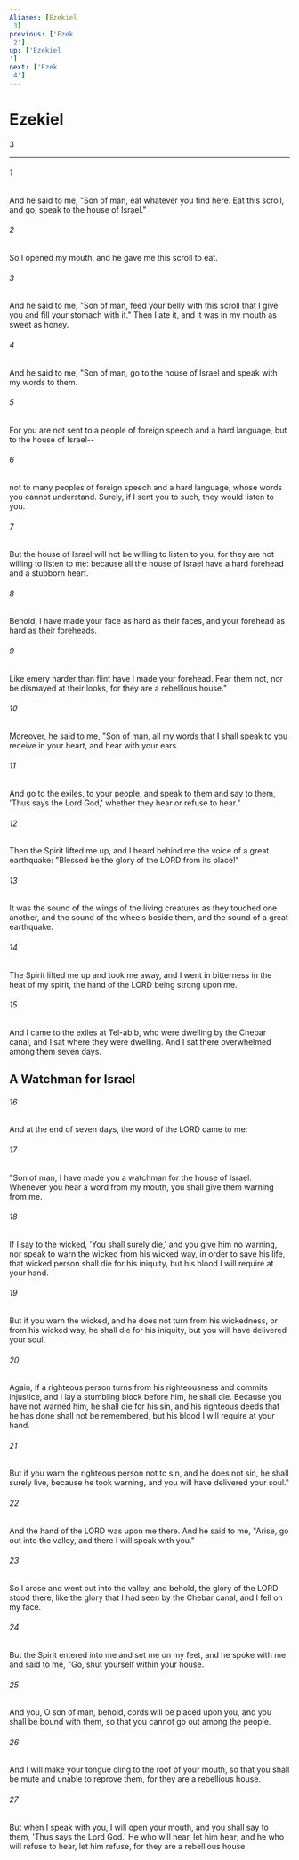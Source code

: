```yaml
---
Aliases: [Ezekiel 3]
previous: ['Ezek 2']
up: ['Ezekiel']
next: ['Ezek 4']
---
```

# Ezekiel 3

***
 

###### 1 
And he said to me, "Son of man, eat whatever you find here. Eat this scroll, and go, speak to the house of Israel."  

###### 2 
So I opened my mouth, and he gave me this scroll to eat.  

###### 3 
And he said to me, "Son of man, feed your belly with this scroll that I give you and fill your stomach with it." Then I ate it, and it was in my mouth as sweet as honey.  

###### 4 
And he said to me, "Son of man, go to the house of Israel and speak with my words to them.  

###### 5 
For you are not sent to a people of foreign speech and a hard language, but to the house of Israel--  

###### 6 
not to many peoples of foreign speech and a hard language, whose words you cannot understand. Surely, if I sent you to such, they would listen to you.  

###### 7 
But the house of Israel will not be willing to listen to you, for they are not willing to listen to me: because all the house of Israel have a hard forehead and a stubborn heart.  

###### 8 
Behold, I have made your face as hard as their faces, and your forehead as hard as their foreheads.  

###### 9 
Like emery harder than flint have I made your forehead. Fear them not, nor be dismayed at their looks, for they are a rebellious house."  

###### 10 
Moreover, he said to me, "Son of man, all my words that I shall speak to you receive in your heart, and hear with your ears.  

###### 11 
And go to the exiles, to your people, and speak to them and say to them, 'Thus says the Lord God,' whether they hear or refuse to hear."  

###### 12 
Then the Spirit lifted me up, and I heard behind me the voice of a great earthquake: "Blessed be the glory of the LORD from its place!"  

###### 13 
It was the sound of the wings of the living creatures as they touched one another, and the sound of the wheels beside them, and the sound of a great earthquake.  

###### 14 
The Spirit lifted me up and took me away, and I went in bitterness in the heat of my spirit, the hand of the LORD being strong upon me.  

###### 15 
And I came to the exiles at Tel-abib, who were dwelling by the Chebar canal, and I sat where they were dwelling. And I sat there overwhelmed among them seven days.  ## A Watchman for Israel  

###### 16 
And at the end of seven days, the word of the LORD came to me:  

###### 17 
"Son of man, I have made you a watchman for the house of Israel. Whenever you hear a word from my mouth, you shall give them warning from me.  

###### 18 
If I say to the wicked, 'You shall surely die,' and you give him no warning, nor speak to warn the wicked from his wicked way, in order to save his life, that wicked person shall die for his iniquity, but his blood I will require at your hand.  

###### 19 
But if you warn the wicked, and he does not turn from his wickedness, or from his wicked way, he shall die for his iniquity, but you will have delivered your soul.  

###### 20 
Again, if a righteous person turns from his righteousness and commits injustice, and I lay a stumbling block before him, he shall die. Because you have not warned him, he shall die for his sin, and his righteous deeds that he has done shall not be remembered, but his blood I will require at your hand.  

###### 21 
But if you warn the righteous person not to sin, and he does not sin, he shall surely live, because he took warning, and you will have delivered your soul."  

###### 22 
And the hand of the LORD was upon me there. And he said to me, "Arise, go out into the valley, and there I will speak with you."  

###### 23 
So I arose and went out into the valley, and behold, the glory of the LORD stood there, like the glory that I had seen by the Chebar canal, and I fell on my face.  

###### 24 
But the Spirit entered into me and set me on my feet, and he spoke with me and said to me, "Go, shut yourself within your house.  

###### 25 
And you, O son of man, behold, cords will be placed upon you, and you shall be bound with them, so that you cannot go out among the people.  

###### 26 
And I will make your tongue cling to the roof of your mouth, so that you shall be mute and unable to reprove them, for they are a rebellious house.  

###### 27 
But when I speak with you, I will open your mouth, and you shall say to them, 'Thus says the Lord God.' He who will hear, let him hear; and he who will refuse to hear, let him refuse, for they are a rebellious house.
